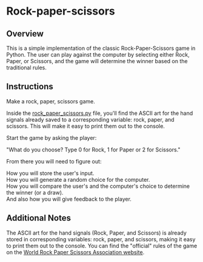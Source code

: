 # Rock-paper-scissors

## Overview

This is a simple implementation of the classic Rock-Paper-Scissors game in Python. The user can play against the computer by selecting either Rock, Paper, or Scissors, and the game will determine the winner based on the traditional rules.

## Instructions

Make a rock, paper, scissors game.

Inside the [rock_paper_scissors.py](rock_paper_scissors.py) file, you'll find the ASCII art for the hand signals already saved to a corresponding variable: rock, paper, and scissors. This will make it easy to print them out to the console.

Start the game by asking the player:

"What do you choose? Type 0 for Rock, 1 for Paper or 2 for Scissors."

From there you will need to figure out:

How you will store the user's input.
<br>
How you will generate a random choice for the computer.
<br>
How you will compare the user's and the computer's choice to determine the winner (or a draw).
<br>
And also how you will give feedback to the player.

## Additional Notes
The ASCII art for the hand signals (Rock, Paper, and Scissors) is already stored in corresponding variables: rock, paper, and scissors, making it easy to print them out to the console.
You can find the "official" rules of the game on the [World Rock Paper Scissors Association website](https://www.wrpsa.com/).
